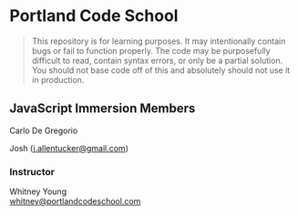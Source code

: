 # Portland Code School

> This repository is for learning purposes. It may intentionally contain bugs or
fail to function properly. The code may be purposefully difficult to read,
contain syntax errors, or only be a partial solution. You should not base code
off of this and absolutely should not use it in production.

## JavaScript Immersion Members
Carlo De Gregorio

Josh (j.allentucker@gmail.com)

### Instructor

Whitney Young  
whitney@portlandcodeschool.com


